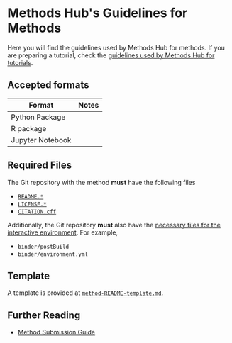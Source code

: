 # Methods Hub's Guidelines for Methods

Here you will find the guidelines used by Methods Hub for methods.
If you are preparing a tutorial,
check the [guidelines used by Methods Hub for tutorials](https://github.com/GESIS-Methods-Hub/guidelines-for-tutorials).

## Accepted formats

| Format | Notes |
| --- | --- |
| Python Package | |
| R package | |
| Jupyter Notebook | |

## Required Files

The Git repository with the method **must** have the following files

- [`README.*`](https://docs.github.com/en/repositories/managing-your-repositorys-settings-and-features/customizing-your-repository/about-readmes)
- [`LICENSE.*`](https://docs.github.com/en/repositories/managing-your-repositorys-settings-and-features/customizing-your-repository/licensing-a-repository)
- [`CITATION.cff`](https://docs.github.com/en/repositories/managing-your-repositorys-settings-and-features/customizing-your-repository/about-citation-files)

Additionally, the Git repository **must** also have the [necessary files for the interactive environment](https://repo2docker.readthedocs.io/en/latest/configuration/index.html). For example,

- `binder/postBuild`
- `binder/environment.yml`

## Template

A template is provided at [`method-README-template.md`](method-README-template.md).

## Further Reading

- [Method Submission Guide](method-submission-guidelines.md)